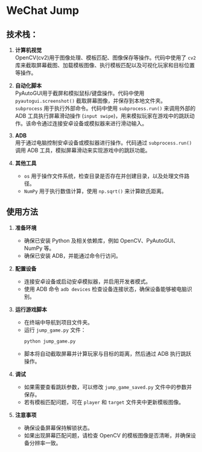 # WeChat Jump

## 技术栈：
1. **计算机视觉**  
   OpenCV(cv2)用于图像处理、模板匹配、图像保存等操作。代码中使用了 `cv2` 库来截取屏幕截图、加载模板图像、执行模板匹配以及可视化玩家和目标位置等操作。

2. **自动化脚本**  
   PyAutoGUI用于截屏和模拟鼠标/键盘操作。代码中使用 `pyautogui.screenshot()` 截取屏幕图像，并保存到本地文件夹。  
   `subprocess` 用于执行外部命令。代码中使用 `subprocess.run()` 来调用外部的 ADB 工具执行屏幕滑动操作 (`input swipe`)，用来模拟玩家在游戏中的跳跃动作。该命令通过连接安卓设备或模拟器来进行滑动输入。

3. **ADB**  
   用于通过电脑控制安卓设备或模拟器进行操作。代码通过 `subprocess.run()` 调用 ADB 工具，模拟屏幕滑动来实现游戏中的跳跃功能。

4. **其他工具**  
   - `os` 用于操作文件系统，检查目录是否存在并创建目录，以及处理文件路径。  
   - `NumPy` 用于执行数值计算，使用 `np.sqrt()` 来计算欧氏距离。

## 使用方法

1. **准备环境**  
   - 确保已安装 Python 及相关依赖库，例如 OpenCV、PyAutoGUI、NumPy 等。  
   - 确保已安装 ADB，并能通过命令行访问。

2. **配置设备**  
   - 连接安卓设备或启动安卓模拟器，并启用开发者模式。
   - 使用 ADB 命令 `adb devices` 检查设备连接状态，确保设备能够被电脑识别。

3. **运行游戏脚本**  
   - 在终端中导航到项目文件夹。
   - 运行 `jump_game.py` 文件：  
     ```bash
     python jump_game.py
     ```
   - 脚本将自动截取屏幕并计算玩家与目标的距离，然后通过 ADB 执行跳跃操作。

4. **调试**  
   - 如果需要查看跳跃参数，可以修改 `jump_game_saved.py` 文件中的参数并保存。
   - 若有模板匹配问题，可在 `player` 和 `target` 文件夹中更新模板图像。

5. **注意事项**  
   - 确保设备屏幕保持解锁状态。
   - 如果出现屏幕匹配问题，请检查 OpenCV 的模板图像是否清晰，并确保设备分辨率一致。
